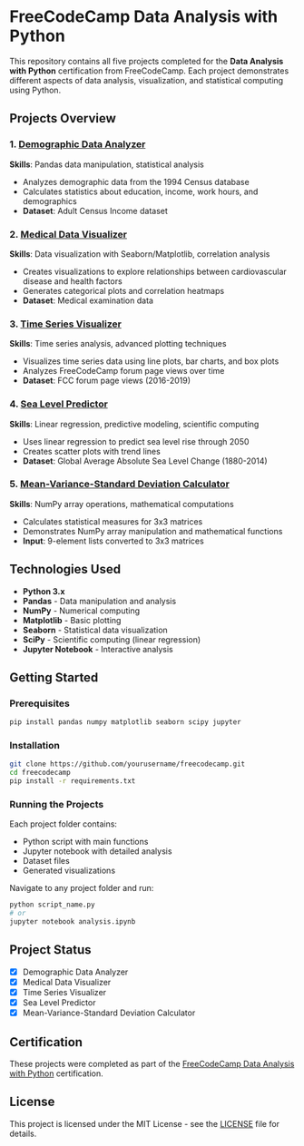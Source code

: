# FreeCodeCamp Data Analysis with Python

This repository contains all five projects completed for the **Data Analysis with Python** certification from FreeCodeCamp. Each project demonstrates different aspects of data analysis, visualization, and statistical computing using Python.

## Projects Overview

### 1. [Demographic Data Analyzer](./demographic-data-analyzer/)
**Skills**: Pandas data manipulation, statistical analysis
- Analyzes demographic data from the 1994 Census database
- Calculates statistics about education, income, work hours, and demographics
- **Dataset**: Adult Census Income dataset

### 2. [Medical Data Visualizer](./medical-data-visualizer/)
**Skills**: Data visualization with Seaborn/Matplotlib, correlation analysis
- Creates visualizations to explore relationships between cardiovascular disease and health factors
- Generates categorical plots and correlation heatmaps
- **Dataset**: Medical examination data

### 3. [Time Series Visualizer](./time-series-visualizer/)
**Skills**: Time series analysis, advanced plotting techniques
- Visualizes time series data using line plots, bar charts, and box plots
- Analyzes FreeCodeCamp forum page views over time
- **Dataset**: FCC forum page views (2016-2019)

### 4. [Sea Level Predictor](./sea-level-predictor/)
**Skills**: Linear regression, predictive modeling, scientific computing
- Uses linear regression to predict sea level rise through 2050
- Creates scatter plots with trend lines
- **Dataset**: Global Average Absolute Sea Level Change (1880-2014)

### 5. [Mean-Variance-Standard Deviation Calculator](./mean-variance-std-calculator/)
**Skills**: NumPy array operations, mathematical computations
- Calculates statistical measures for 3x3 matrices
- Demonstrates NumPy array manipulation and mathematical functions
- **Input**: 9-element lists converted to 3x3 matrices

## Technologies Used

- **Python 3.x**
- **Pandas** - Data manipulation and analysis
- **NumPy** - Numerical computing
- **Matplotlib** - Basic plotting
- **Seaborn** - Statistical data visualization
- **SciPy** - Scientific computing (linear regression)
- **Jupyter Notebook** - Interactive analysis

## Getting Started

### Prerequisites
```bash
pip install pandas numpy matplotlib seaborn scipy jupyter
```

### Installation
```bash
git clone https://github.com/yourusername/freecodecamp.git
cd freecodecamp
pip install -r requirements.txt
```

### Running the Projects
Each project folder contains:
- Python script with main functions
- Jupyter notebook with detailed analysis
- Dataset files
- Generated visualizations

Navigate to any project folder and run:
```bash
python script_name.py
# or
jupyter notebook analysis.ipynb
```

## Project Status

- [x] Demographic Data Analyzer
- [x] Medical Data Visualizer  
- [x] Time Series Visualizer
- [x] Sea Level Predictor
- [x] Mean-Variance-Standard Deviation Calculator

## Certification

These projects were completed as part of the [FreeCodeCamp Data Analysis with Python](https://www.freecodecamp.org/learn/data-analysis-with-python/) certification.

## License

This project is licensed under the MIT License - see the [LICENSE](LICENSE) file for details.